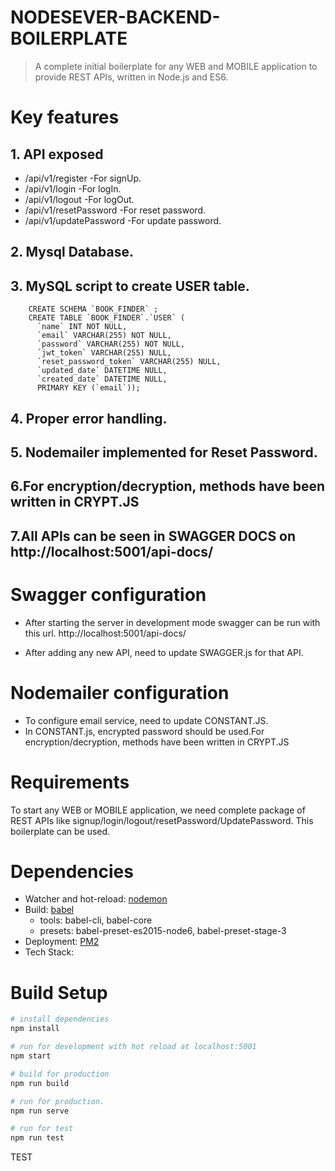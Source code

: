 # NODESEVER-BACKEND-BOILERPLATE

> A complete initial boilerplate for any WEB and MOBILE application to provide REST APIs, written in Node.js and ES6.

# Key features
## 1. API exposed
- /api/v1/register         -For signUp.
- /api/v1/login            -For logIn.
- /api/v1/logout           -For logOut.
- /api/v1/resetPassword    -For reset password.
- /api/v1/updatePassword   -For update password.

## 2. Mysql Database.
## 3. MySQL script to create USER table.
        CREATE SCHEMA `BOOK_FINDER` ;
        CREATE TABLE `BOOK_FINDER`.`USER` (
          `name` INT NOT NULL,
          `email` VARCHAR(255) NOT NULL,
          `password` VARCHAR(255) NOT NULL,
          `jwt_token` VARCHAR(255) NULL,
          `reset_password_token` VARCHAR(255) NULL,
          `updated_date` DATETIME NULL,
          `created_date` DATETIME NULL,
          PRIMARY KEY (`email`));
## 4. Proper error handling.

## 5. Nodemailer implemented for Reset Password.

## 6.For encryption/decryption, methods have been written in CRYPT.JS

## 7.All APIs can be seen in SWAGGER DOCS on http://localhost:5001/api-docs/

# Swagger configuration
- After starting the server in development mode swagger can be run with this url.
  http://localhost:5001/api-docs/

- After adding any new API, need to update SWAGGER.js for that API.

# Nodemailer configuration
- To configure email service, need to update CONSTANT.JS.
- In CONSTANT.js, encrypted password should be used.For encryption/decryption, methods have been written in      CRYPT.JS


# Requirements
To start any WEB or MOBILE application, we need complete package of REST APIs
like signup/login/logout/resetPassword/UpdatePassword.
This boilerplate can be used.

# Dependencies

- Watcher and hot-reload: [nodemon](http://nodemon.io/)
- Build: [babel](http://babeljs.io/)
    + tools: babel-cli, babel-core
    + presets: babel-preset-es2015-node6, babel-preset-stage-3
- Deployment: [PM2](https://github.com/Unitech/pm2)
- Tech Stack: 


# Build Setup

``` bash 
# install dependencies
npm install

# run for development with hot reload at localhost:5001
npm start

# build for production
npm run build

# run for production.
npm run serve

# run for test
npm run test
```
TEST